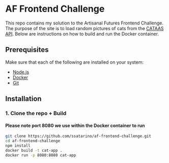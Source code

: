 # AF Frontend Challenge

This repo contains my solution to the Artisanal Futures Frontend Challenge. The purpose of the site is to load random pictures of cats from the [CATAAS API](https://cataas.com/). Below are instructions on how to build and run the Docker container.

## Prerequisites

Make sure that each of the following are installed on your system:

- [Node.js](https://nodejs.org/)
- [Docker](https://www.docker.com/get-started)
- [Git](https://git-scm.com/)

## Installation

### 1. Clone the repo + Build 
#### Please note port 8080 we use within the Docker container to run

```bash
git clone https://github.com/ssatarino/af-frontend-challenge.git
cd af-frontend-challenge
npm install
docker build -t cat-app .
docker run -p 8080:8080 cat-app